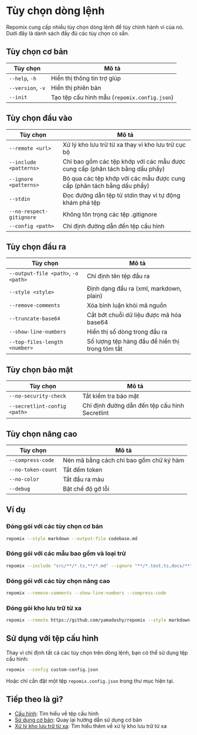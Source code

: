 # Tùy chọn dòng lệnh

Repomix cung cấp nhiều tùy chọn dòng lệnh để tùy chỉnh hành vi của nó. Dưới đây là danh sách đầy đủ các tùy chọn có sẵn.

## Tùy chọn cơ bản

| Tùy chọn | Mô tả |
| --- | --- |
| `--help`, `-h` | Hiển thị thông tin trợ giúp |
| `--version`, `-v` | Hiển thị phiên bản |
| `--init` | Tạo tệp cấu hình mẫu (`repomix.config.json`) |

## Tùy chọn đầu vào

| Tùy chọn | Mô tả |
| --- | --- |
| `--remote <url>` | Xử lý kho lưu trữ từ xa thay vì kho lưu trữ cục bộ |
| `--include <patterns>` | Chỉ bao gồm các tệp khớp với các mẫu được cung cấp (phân tách bằng dấu phẩy) |
| `--ignore <patterns>` | Bỏ qua các tệp khớp với các mẫu được cung cấp (phân tách bằng dấu phẩy) |
| `--stdin` | Đọc đường dẫn tệp từ stdin thay vì tự động khám phá tệp |
| `--no-respect-gitignore` | Không tôn trọng các tệp .gitignore |
| `--config <path>` | Chỉ định đường dẫn đến tệp cấu hình |

## Tùy chọn đầu ra

| Tùy chọn | Mô tả |
| --- | --- |
| `--output-file <path>`, `-o <path>` | Chỉ định tên tệp đầu ra |
| `--style <style>` | Định dạng đầu ra (xml, markdown, plain) |
| `--remove-comments` | Xóa bình luận khỏi mã nguồn |
| `--truncate-base64` | Cắt bớt chuỗi dữ liệu được mã hóa base64 |
| `--show-line-numbers` | Hiển thị số dòng trong đầu ra |
| `--top-files-length <number>` | Số lượng tệp hàng đầu để hiển thị trong tóm tắt |

## Tùy chọn bảo mật

| Tùy chọn | Mô tả |
| --- | --- |
| `--no-security-check` | Tắt kiểm tra bảo mật |
| `--secretlint-config <path>` | Chỉ định đường dẫn đến tệp cấu hình Secretlint |

## Tùy chọn nâng cao

| Tùy chọn | Mô tả |
| --- | --- |
| `--compress-code` | Nén mã bằng cách chỉ bao gồm chữ ký hàm |
| `--no-token-count` | Tắt đếm token |
| `--no-color` | Tắt đầu ra màu |
| `--debug` | Bật chế độ gỡ lỗi |

## Ví dụ

### Đóng gói với các tùy chọn cơ bản

```bash
repomix --style markdown --output-file codebase.md
```

### Đóng gói với các mẫu bao gồm và loại trừ

```bash
repomix --include "src/**/*.ts,**/*.md" --ignore "**/*.test.ts,docs/**"
```

### Đóng gói với các tùy chọn nâng cao

```bash
repomix --remove-comments --show-line-numbers --compress-code
```

### Đóng gói kho lưu trữ từ xa

```bash
repomix --remote https://github.com/yamadashy/repomix --style markdown
```

## Sử dụng với tệp cấu hình

Thay vì chỉ định tất cả các tùy chọn trên dòng lệnh, bạn có thể sử dụng tệp cấu hình:

```bash
repomix --config custom-config.json
```

Hoặc chỉ cần đặt một tệp `repomix.config.json` trong thư mục hiện tại.

## Tiếp theo là gì?

- [Cấu hình](configuration.md): Tìm hiểu về tệp cấu hình
- [Sử dụng cơ bản](usage.md): Quay lại hướng dẫn sử dụng cơ bản
- [Xử lý kho lưu trữ từ xa](remote-repository-processing.md): Tìm hiểu thêm về xử lý kho lưu trữ từ xa

